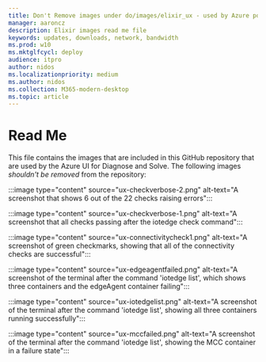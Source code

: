 ```yaml
---
title: Don't Remove images under do/images/elixir_ux - used by Azure portal Diagnose/Solve feature UI
manager: aaroncz
description: Elixir images read me file
keywords: updates, downloads, network, bandwidth
ms.prod: w10
ms.mktglfcycl: deploy
audience: itpro
author: nidos
ms.localizationpriority: medium
ms.author: nidos
ms.collection: M365-modern-desktop
ms.topic: article
---
```


# Read Me

This file contains the images that are included in this GitHub repository that are used by the Azure UI for Diagnose and Solve. The following images _shouldn't be removed_ from the repository: 

:::image type="content" source="ux-checkverbose-2.png" alt-text="A screenshot that shows 6 out of the 22 checks raising errors":::

:::image type="content" source="ux-checkverbose-1.png" alt-text="A screenshot that all checks passing after the iotedge check command":::

:::image type="content" source="ux-connectivitycheck1.png" alt-text="A screenshot of green checkmarks, showing that all of the connectivity checks are successful":::

:::image type="content" source="ux-edgeagentfailed.png" alt-text="A screenshot of the terminal after the command 'iotedge list', which shows three containers and the edgeAgent container failing":::

:::image type="content" source="ux-iotedgelist.png" alt-text="A screenshot of the terminal after the command 'iotedge list', showing all three containers running successfully":::

:::image type="content" source="ux-mccfailed.png" alt-text="A screenshot of the terminal after the command 'iotedge list', showing the MCC container in a failure state":::